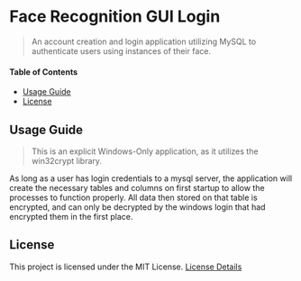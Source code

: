 # Face Recognition GUI Login
> An account creation and login application utilizing MySQL to authenticate users using instances of their face.

#### Table of Contents 
- [Usage Guide](#inst)
- [License](#lics)

<a name="inst"></a>
## Usage Guide
> This is an explicit Windows-Only application, as it utilizes the win32crypt library.

As long as a user has login credentials to a mysql server, the application will create the necessary tables and columns on first startup to allow the processes to function properly. All data then stored on that table is encrypted, and can only be decrypted by the windows login that had encrypted them in the first place.

<a name="lics"></a>
## License
This project is licensed under the MIT License. [License Details](../master/LICENSE)
